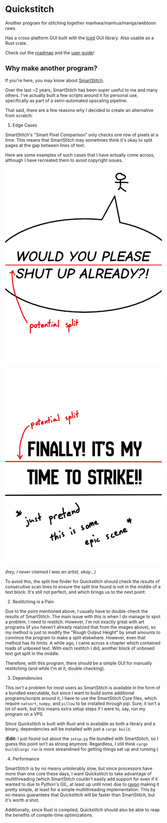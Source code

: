 # Quickstitch

Another program for stitching together manhwa/manhua/manga/webtoon raws.

Has a cross-platform GUI built with the [Iced](https://github.com/iced-rs/iced) GUI library. Also usable as a Rust crate.

Check out the [roadmap](./docs/roadmap.md) and the [user guide](./docs/user_guide.md)!

## Why make another program?

If you're here, you may know about [SmartStitch](https://github.com/MechTechnology/SmartStitch/).

Over the last ~2 years, SmartStitch has been super useful to me and many others. I've actually built a few scripts around it for personal use, specifically as part of a semi-automated upscaling pipeline.

That said, there are a few reasons why I decided to create an alternative from scratch:

1. Edge Cases

SmartStitch's "Smart Pixel Comparison" only checks one row of pixels at a time. This means that SmartStitch may sometimes think it's okay to split pages at the gap between lines of text.

Here are some examples of such cases that I have actually come across, although I have recreated them to avoid copyright issues.

![speech bubble edge case](./docs/assets/readme/speech_bubble_edge_case.jpg)

![unboxed text edge case](./docs/assets/readme/unboxed_text_edge_case.jpg)

*(hey, I never claimed I was an artist, okay...)*

To avoid this, the split line finder for Quickstitch should check the results of consecutive scan lines to ensure the split line found is not in the middle of a text block. It's still not perfect, and which brings us to the next point:

2. Restitching is a Pain

Due to the point mentioned above, I usually have to double-check the results of SmartStitch. The main issue with this is when I do manage to spot a problem, I need to restitch. However, I'm not exactly great with art programs (if you haven't already realized that from the images above), so my method is just to modify the "Rough Output Height" by small amounts to convince the program to make a split elsewhere. However, even that method has its limits. A while ago, I came across a chapter which contained loads of unboxed text. With each restitch I did, another block of unboxed text got split in the middle.

Therefore, with this program, there should be a simple GUI for manually restitching (and while I'm at it, double checking).

3. Dependencies

This isn't a problem for most users as SmartStitch is available in the form of a bundled executable, but since I want to build some additional programs/scripts around it, I have to use the SmartStitch Core files, which require `natsort`, `numpy`, and `pillow` to be installed through pip. Sure, it isn't a lot of work, but this means extra setup steps if I were to, say, run my program on a VPS.

Since Quickstitch is built with Rust and is available as both a library and a binary, dependencies will be installed with just a `cargo build`.

(**Edit:** I just found out about the `setup.py` file bundled with SmartStitch, so I guess this point isn't as strong anymore. Regardless, I still think `cargo build`/`cargo run` is more streamlined for getting things set up and running.)

4. Performance

SmartStitch is by no means untolerably slow, but since processors have more than one core these days, I want Quickstitch to take advantage of multithreading (which SmartStitch couldn't easily add support for even if it wanted to due to Python's GIL, at least up until now) due to [rayon](https://github.com/rayon-rs/rayon) making it pretty simple, at least for a simple multithreading implementation. This by no means guarantees that Quickstitch will be faster than SmartStitch, but it's worth a shot.

Additionally, since Rust is compiled, Quickstitch should also be able to reap the benefits of compile-time optimizations.
